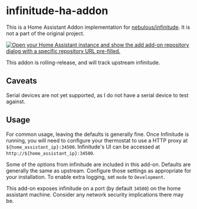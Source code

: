 # infinitude-ha-addon

This is a Home Assistant Addon implementation for [nebulous/infinitude](https://github.com/nebulous/infinitude).
It is not a part of the original project.

[![Open your Home Assistant instance and show the add add-on repository dialog with a specific repository URL pre-filled.](https://my.home-assistant.io/badges/supervisor_add_addon_repository.svg)](https://my.home-assistant.io/redirect/supervisor_add_addon_repository/?repository_url=https%3A%2F%2Fgithub.com%2Fsosheskaz%2Finfinitude-ha-addon)

This addon is rolling-release, and will track upstream infinitude.

## Caveats

Serial devices are not yet supported, as I do not have a serial device to test against.

## Usage

For common usage, leaving the defaults is generally fine. Once Infinitude is running, you will need
to configure your thermostat to use a HTTP proxy at `${home_assistant_ip}:34500`. Infinitude's UI
can be accessed at `http://${home_assistant_ip}:34500`.

Some of the options from infinitude are included in this add-on. Defaults are generally the same as
upstream. Configure those settings as appropriate for your installation. To enable extra logging,
set `mode` to `Development`.

This add-on exposes infinitude on a port (by default `34500`) on the home assistant machine.
Consider any network security implications there may be.
